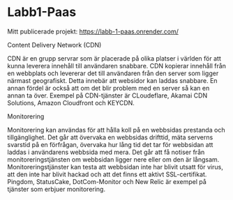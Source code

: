# Labb1-Paas

Mitt publicerade projekt:
https://labb-1-paas.onrender.com/

Content Delivery Network (CDN)

CDN är en grupp servrar som är placerade på olika platser i världen för att kunna leverera innehåll till användaren snabbare. CDN kopierar innehåll från en webbplats och levererar det till användaren från den server som ligger närmast geografiskt. Detta innebär att websidor kan laddas snabbare. En annan fördel är också att om det blir problem med en server så kan en annan ta över.
Exempel på CDN-tjänster är CLoudeflare, Akamai CDN Solutions, Amazon Cloudfront och KEYCDN.

Monitorering

Monitorering kan användas för att hålla koll på en webbsidas prestanda och tillgänglighet. Det går att övervaka en webbsidas drifttid, mäta serverns svarstid på en förfrågan, övervaka hur lång tid det tar för webbsidan att laddas i användarens webbsida med mera. Det går att få notiser från monitoreringstjänsten om webbsidan ligger nere eller om den är långsam. Monitoreringstjänster kan testa att webbsidan inte har blivit utsatt för virus, att den inte har blivit hackad och att det finns ett aktivt SSL-certifikat.
Pingdom, StatusCake, DotCom-Monitor och New Relic är exempel på tjänster som erbjuer monitorering.
